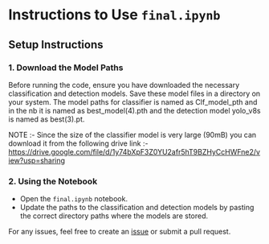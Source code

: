 # Instructions to Use `final.ipynb`

## Setup Instructions

### 1. Download the Model Paths
Before running the code, ensure you have downloaded the necessary classification and detection models. Save these model files in a directory on your system.
The model paths for classifier is named as Clf_model_pth and in the nb it is named as best_model(4).pth and the detection model yolo_v8s is named as best(3).pt.

NOTE :- Since the size of the classifier model is very large (90mB) you can download it from the following drive link :- https://drive.google.com/file/d/1y74bXpF3Z0YU2afr5hT9BZHyCcHWFne2/view?usp=sharing

### 2. Using the Notebook
- Open the `final.ipynb` notebook.
- Update the paths to the classification and detection models by pasting the correct directory paths where the models are stored.

For any issues, feel free to create an [issue](https://github.com/your-repo/issues) or submit a pull request.

